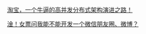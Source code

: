 [淘宝，一个牛逼的高并发分布式架构演进之路！](https://mp.weixin.qq.com/s?__biz=MzI3OTU0MzI4MQ==&mid=2247501893&idx=1&sn=8d720b6c0f08cdfcb6ccdd4ac506e3f6&chksm=eb44a4dbdc332dcddf6ff28097c0b0ef59302503d70f87091a73febb6d0ca4cdf68f21a1bddd&scene=0&xtrack=1&key=9798e7e8fd6da9ac43e284e00ae35aa3bea136fc52af213c433c9755f17ab4aab9ab8ec3757bb7e827c64ff9ee3c5aa9a6b06e6e3adbce5bebc39ee0a188ce60b322b7f69bdd4722af912237e9ed0c725e4e4b5a89c68f08111818d24514bce99e8cd93f6e900cd3977fb2c8cc3cb06e8dd7d83aa78d88e794b14fb4b988168f&ascene=1&uin=MjA4MDQ5NjA2Mg%3D%3D&devicetype=Windows+XP&version=62060841&lang=zh_CN&exportkey=AbNhDKtOGLkvvBvhaWjNEjI%3D&pass_ticket=eIdDLXy4LUkgk3d7zVybn7PlJY47BqfwBR4k3OLQKLIwGsAF2qy2q39J4b%2FPQlDw&wx_header=0)


[淦！女票问我能不能开发一个微信朋友圈、微博？](https://mp.weixin.qq.com/s?__biz=MzUzMTA2NTU2Ng==&mid=2247503009&idx=3&sn=b8856308d5aa157df2c35d8942b5c44c&chksm=fa4ab310cd3d3a06bf1f0a6831c97f9fc53d0df6ebbdbdaebbd93ca8ff3fde9e8ccdb7ba65de&scene=0&xtrack=1&key=4f976d2889971aa5b9d94a58a56ae52471a792f53f80949e7b0647fff85ec79a17e0e3d334a56db9a8bbeec97490d355f49313f9e25d6884f0b30b72c3fd77ff371b3997a89e08c56b7b32884d5d4e8983a09bc36ac153450442bfd04e7f2addcc6dbd0dbc8dd910ffd08ac5dc7363de6cf6609888f4f3d5658ea5f1c6ffebd8&ascene=1&uin=MjA4MDQ5NjA2Mg%3D%3D&devicetype=Windows+XP&version=62060841&lang=zh_CN&exportkey=ASkIh2ttaAZqC05%2BVU%2BlrY0%3D&pass_ticket=eIdDLXy4LUkgk3d7zVybn7PlJY47BqfwBR4k3OLQKLIwGsAF2qy2q39J4b%2FPQlDw&wx_header=0)
